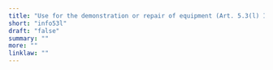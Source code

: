 ```yaml
---
title: "Use for the demonstration or repair of equipment (Art. 5.3(l) InfoSoc)"
short: "info53l"
draft: "false"
summary: ""
more: ""
linklaw: ""
---
```


